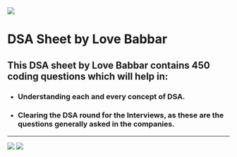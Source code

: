 <img src = "https://media.geeksforgeeks.org/wp-content/cdn-uploads/20220211142631/Love-Babbar-DSA-Sheet-450-Coding-Questions-min.png" />

# DSA Sheet by Love Babbar

## This DSA sheet by Love Babbar contains 450 coding questions which will help in:

- ### Understanding each and every concept of DSA.
- ### Clearing the DSA round for the Interviews, as these are the questions generally asked in the companies.

---

<img src="https://forthebadge.com/images/badges/built-with-love.svg" />
<img src="http://forthebadge.com/images/badges/made-with-java.svg" />